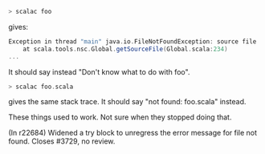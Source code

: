 ```scala
> scalac foo
```
gives:
```scala
Exception in thread "main" java.io.FileNotFoundException: source file 'foo' could not be found
	at scala.tools.nsc.Global.getSourceFile(Global.scala:234)
...
```
It should say instead "Don't know what to do with foo".
```scala
> scalac foo.scala
```
gives the same stack trace. It should say "not found: foo.scala" instead.

These things used to work. Not sure when they stopped doing that.

(In r22684) Widened a try block to unregress the error message for file not
found.  Closes #3729, no review.
